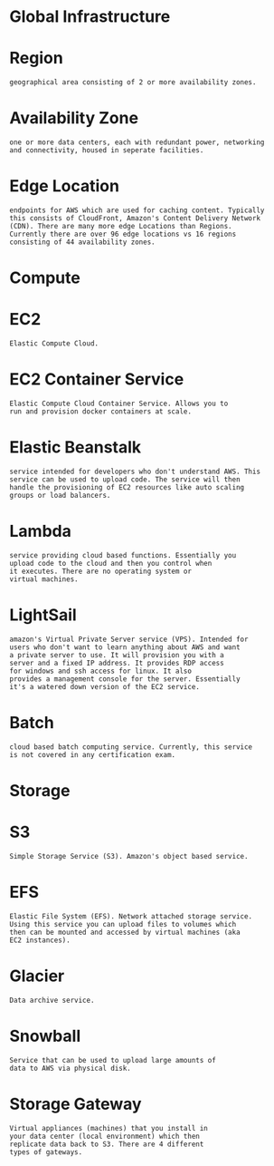 
Global Infrastructure
===

Region
======
	geographical area consisting of 2 or more availability zones.

Availability Zone
======	
	one or more data centers, each with redundant power, networking
	and connectivity, housed in seperate facilities.

Edge Location
======
	endpoints for AWS which are used for caching content. Typically
	this consists of CloudFront, Amazon's Content Delivery Network 
	(CDN). There are many more edge Locations than Regions. 
	Currently there are over 96 edge locations vs 16 regions 
	consisting of 44 availability zones.

Compute
===

EC2
======
	Elastic Compute Cloud.

EC2 Container Service
======
	Elastic Compute Cloud Container Service. Allows you to
	run and provision docker containers at scale.

Elastic Beanstalk
======
	service intended for developers who don't understand AWS. This
	service can be used to upload code. The service will then
	handle the provisioning of EC2 resources like auto scaling
	groups or load balancers.

Lambda
=====
	service providing cloud based functions. Essentially you 
	upload code to the cloud and then you control when
	it executes. There are no operating system or
	virtual machines.

LightSail
=====
	amazon's Virtual Private Server service (VPS). Intended for
	users who don't want to learn anything about AWS and want
	a private server to use. It will provision you with a
	server and a fixed IP address. It provides RDP access
	for windows and ssh access for linux. It also 
	provides a management console for the server. Essentially
	it's a watered down version of the EC2 service.

Batch
=====
	cloud based batch computing service. Currently, this service
	is not covered in any certification exam.
 

Storage
===
	
S3
======
	Simple Storage Service (S3). Amazon's object based service. 

EFS
======
	Elastic File System (EFS). Network attached storage service. 
	Using this service you can upload files to volumes which
	then can be mounted and accessed by virtual machines (aka
	EC2 instances).

Glacier
======
	Data archive service.

Snowball
======
	Service that can be used to upload large amounts of
	data to AWS via physical disk.

Storage Gateway
======
	Virtual appliances (machines) that you install in 
	your data center (local environment) which then
	replicate data back to S3. There are 4 different
	types of gateways.
	


 
	